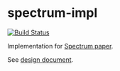 # spectrum-impl

[![Build Status](https://travis-ci.com/znewman01/spectrum-impl.svg?token=osr5byrKJvECZutBPrRq&branch=master)](https://travis-ci.com/znewman01/spectrum-impl)

Implementation for [Spectrum paper](https://github.com/sachaservan/spectrum-paper).

See [design document](https://docs.google.com/document/d/1Z8g1ovBGFthpsDLR_88Pn4-9tKX_QnbV0ZSba2UwXno/edit#).
